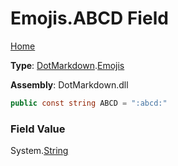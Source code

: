 # Emojis\.ABCD Field

[Home](../../../README.md)

**Type**: [DotMarkdown](../../README.md)\.[Emojis](../README.md)

**Assembly**: DotMarkdown\.dll

```csharp
public const string ABCD = ":abcd:"
```

### Field Value

System\.[String](https://docs.microsoft.com/en-us/dotnet/api/system.string)